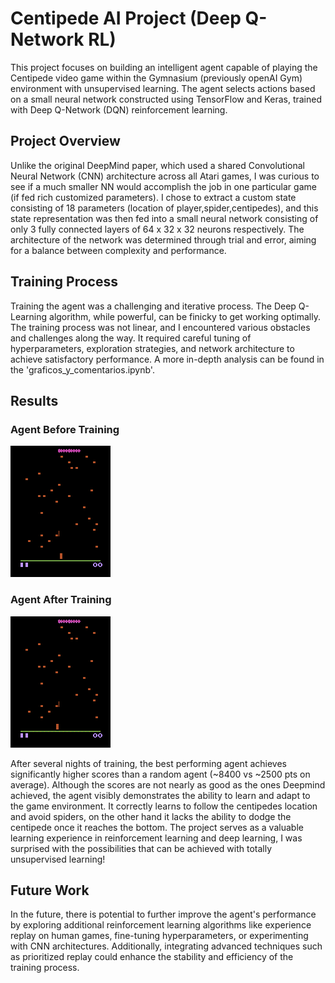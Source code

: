 # Centipede AI Project (Deep Q-Network RL)

This project focuses on building an intelligent agent capable of playing the Centipede video game within the Gymnasium (previously openAI Gym) environment with unsupervised learning. The agent selects actions based on a small neural network constructed using TensorFlow and Keras, trained with Deep Q-Network (DQN) reinforcement learning.


## Project Overview

Unlike the original DeepMind paper, which used a shared Convolutional Neural Network (CNN) architecture across all Atari games, I was curious to see if a much smaller NN would accomplish the job in one particular game (if fed rich customized parameters). I chose to extract a custom state consisting of 18 parameters (location of player,spider,centipedes), and this state representation was then fed into a small neural network consisting of only 3 fully connected layers of 64 x 32 x 32 neurons respectively. The architecture of the network was determined through trial and error, aiming for a balance between complexity and performance.

## Training Process

Training the agent was a challenging and iterative process. The Deep Q-Learning algorithm, while powerful, can be finicky to get working optimally. The training process was not linear, and I encountered various obstacles and challenges along the way. It required careful tuning of hyperparameters, exploration strategies, and network architecture to achieve satisfactory performance. A more in-depth analysis can be found in the 'graficos_y_comentarios.ipynb'.

## Results

### Agent Before Training

![Agent Before Training](gifs_imgs_txts/model_0.gif)

### Agent After Training

![Agent After Training](gifs_imgs_txts/model_630b.gif)

After several nights of training, the best performing agent achieves significantly higher scores than a random agent (~8400 vs ~2500 pts on average). Although the scores are not nearly as good as the ones Deepmind achieved, the agent visibly demonstrates the ability to learn and adapt to the game environment. It correctly learns to follow the centipedes location and avoid spiders, on the other hand it lacks the ability to dodge the centipede once it reaches the bottom. The project serves as a valuable learning experience in reinforcement learning and deep learning, I was surprised with the possibilities that can be achieved with totally unsupervised learning!

## Future Work

In the future, there is potential to further improve the agent's performance by exploring additional reinforcement learning algorithms like experience replay on human games, fine-tuning hyperparameters, or experimenting with CNN architectures. Additionally, integrating advanced techniques such as prioritized replay could enhance the stability and efficiency of the training process.
